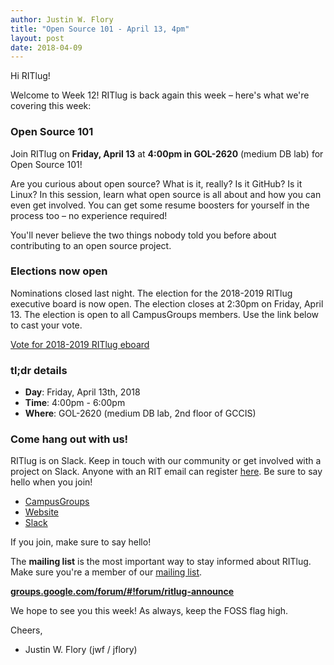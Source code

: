```yaml
---
author: Justin W. Flory
title: "Open Source 101 - April 13, 4pm"
layout: post
date: 2018-04-09
---
```


Hi RITlug!

Welcome to Week 12! RITlug is back again this week – here's what we're covering
this week:


### Open Source 101

Join RITlug on **Friday, April 13** at **4:00pm in GOL-2620** (medium DB lab)
for Open Source 101!

Are you curious about open source? What is it, really? Is it GitHub? Is it
Linux? In this session, learn what open source is all about and how you can even
get involved. You can get some resume boosters for yourself in the process too –
no experience required!

You'll never believe the two things nobody told you before about contributing to
an open source project.


### Elections now open

Nominations closed last night. The election for the 2018-2019 RITlug executive
board is now open. The election closes at 2:30pm on Friday, April 13. The
election is open to all CampusGroups members. Use the link below to cast your
vote.

[Vote for 2018-2019 RITlug eboard](http://cglink.me/s11535 "Vote for 2018-2019
RITlug eboard")


### tl;dr details

* **Day**: Friday, April 13th, 2018
* **Time**: 4:00pm - 6:00pm
* **Where**: GOL-2620 (medium DB lab, 2nd floor of GCCIS)


### Come hang out with us!

RITlug is on Slack. Keep in touch with our community or get involved with a
project on Slack. Anyone with an RIT email can register
[here](https://rit-lug.slack.com/signup "Join the RITlug Slack"). Be sure to say
hello when you join!

* [CampusGroups](https://campusgroups.rit.edu/student_community?club_id=16071 "
RITlug on CampusGroups")
* [Website](http://ritlug.com "RIT Linux Users Group website")
* [Slack](https://rit-lug.slack.com/signup "Join the RITlug Slack")

If you join, make sure to say hello!

The **mailing list** is the most important way to stay informed about RITlug.
Make sure you're a member of our [mailing
list]({{site.social.mailinglist}} "RITlug mailing
list - Google Groups").

**[groups.google.com/forum/#!forum/ritlug-announce]({{site.social.mailinglist}} "RITlug mailing list - Google Groups")**

We hope to see you this week! As always, keep the FOSS flag high.

Cheers,
- Justin W. Flory (jwf / jflory)


